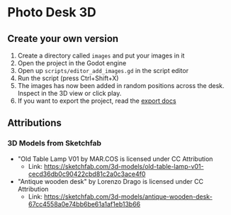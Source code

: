 # Photo Desk 3D

## Create your own version
1. Create a directory called `images` and put your images in it
2. Open the project in the Godot engine
3. Open up `scripts/editor_add_images.gd` in the script editor
4. Run the script (press Ctrl+Shift+X)
5. The images has now been added in random positions across the desk. Inspect in the 3D view or click play.
6. If you want to export the project, read the [export docs](https://docs.godotengine.org/en/latest/tutorials/export/exporting_projects.html)

## Attributions

### 3D Models from Sketchfab
- "Old Table Lamp V01 by MAR.COS is licensed under CC Attribution
  - Link: https://sketchfab.com/3d-models/old-table-lamp-v01-cecd36db0c90422cbd81c2a0c3ace4f0
- "Antique wooden desk" by Lorenzo Drago is licensed under CC Attribution
  - Link: https://sketchfab.com/3d-models/antique-wooden-desk-67cc4558a0e74bb6be61a1af1eb13b66
